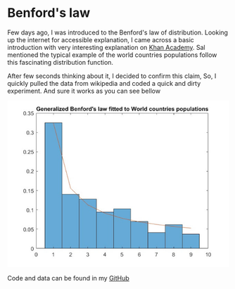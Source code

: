 # Benford's law
Few days ago, I was introduced to the Benford's law of distribution. Looking up the internet for accessible explanation, I came across a basic introduction with very interesting explanation on [Khan Academy](https://www.khanacademy.org/math/algebra2/exponential-and-logarithmic-functions/logarithmic-scale/v/vi-and-sal-talk-about-the-mysteries-of-benford-s-law). Sal mentioned the typical example of the world countries populations follow this fascinating distribution function.

After few seconds thinking about it, I decided to confirm this claim, So, I quickly pulled the data from wikipedia  and coded a quick and dirty experiment. And sure it works as you can see bellow

![](/images/hist.jpg)

Code and data can be found in my [GitHub](https://github.com/waswas15/random_experiments)
